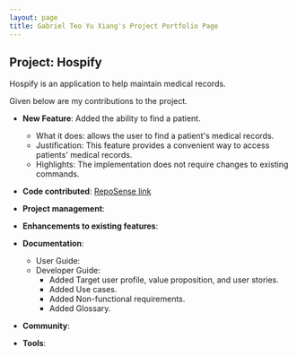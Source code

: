 ```yaml
---
layout: page
title: Gabriel Teo Yu Xiang's Project Portfolio Page
---
```


## Project: Hospify

Hospify is an application to help maintain medical records.

Given below are my contributions to the project.

* **New Feature**: Added the ability to find a patient.
  * What it does: allows the user to find a patient's medical records.
  * Justification: This feature provides a convenient way to access patients' medical records.
  * Highlights: The implementation does not require changes to existing commands.

* **Code contributed**: [RepoSense link]()

* **Project management**:

* **Enhancements to existing features**:

* **Documentation**:
  * User Guide:
  * Developer Guide:
    * Added Target user profile, value proposition, and user stories.
    * Added Use cases.
    * Added Non-functional requirements.
    * Added Glossary.

* **Community**:

* **Tools**:

